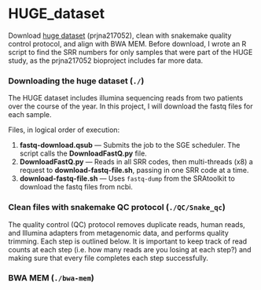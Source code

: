 # HUGE_dataset
Download <a href="https://www.ncbi.nlm.nih.gov/Traces/study/?acc=prjna217052&go=go" target="_blank">huge dataset</a> (prjna217052), clean with snakemake quality control protocol, and align with BWA MEM. Before download, I wrote an R script to find the SRR numbers for only samples that were part of the HUGE study, as the prjna217052 bioproject includes far more data.

### Downloading the huge dataset (`./`)
The HUGE dataset includes illumina sequencing reads from two patients over the course of the year. In this project, I will download the fastq files for each sample.

Files, in logical order of execution:
1. **fastq-download.qsub** &mdash; Submits the job to the SGE scheduler. The script calls the **DownloadFastQ.py** file.
2. **DownloadFastQ.py** &mdash; Reads in all SRR codes, then multi-threads (x8) a request to **download-fastq-file.sh**, passing in one SRR code at a time.
3. **download-fastq-file.sh** &mdash; Uses `fastq-dump` from the SRAtoolkit to download the fastq files from ncbi.

### Clean files with snakemake QC protocol (`./QC/Snake_qc`)
The quality control (QC) protocol removes duplicate reads, human reads, and Illumina adapters from metagenomic data, and performs quality trimming. Each step is outlined below. It is important to keep track of read counts at each step (i.e. how many reads are you losing at each step?) and making sure that every file completes each step successfully.

### BWA MEM (`./bwa-mem`)
